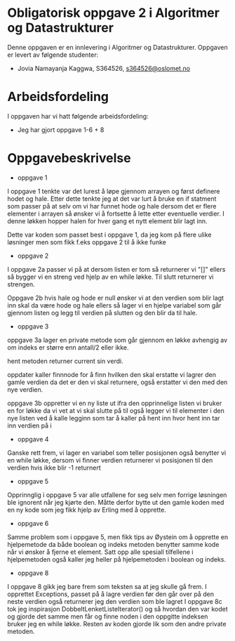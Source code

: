 # Obligatorisk oppgave 2 i Algoritmer og Datastrukturer

Denne oppgaven er en innlevering i Algoritmer og Datastrukturer. 
Oppgaven er levert av følgende studenter:
* Jovia Namayanja Kaggwa, S364526, s364526@oslomet.no


# Arbeidsfordeling

I oppgaven har vi hatt følgende arbeidsfordeling:
* Jeg har gjort oppgave 1-6 + 8

# Oppgavebeskrivelse

* oppgave 1

I oppgave 1 tenkte var det lurest å løpe gjennom arrayen og først definere hodet og hale. Etter
dette tenkte jeg at det var lurt å bruke en if statment som passer på at selv om vi har funnet hode og hale
dersom det er flere elementer i arrayen så ønsker vi å fortsette å lette etter eventuelle verdier.
I denne løkken hopper halen for hver gang et nytt element blir lagt inn. 

Dette var koden som passet best i oppgave 1, da jeg kom på flere ulike løsninger
men som fikk f.eks oppgave 2 til å ikke funke

* oppgave 2

I oppgave 2a passer vi på at dersom listen er tom så returnerer vi "[]"
ellers så bygger vi en streng ved hjelp av en while løkke. Til slutt returnerer vi strengen.

Oppgave 2b hvis hale og hode er null ønsker vi at den verdien som blir lagt inn skal da være hode og hale ellers
så lager vi en hjelpe variabel som går gjennom listen og legg til verdien på slutten og den blir da til hale.

* oppgave 3

oppgave 3a
lager en private metode som går gjennom en løkke avhengig av om indeks er større enn antall/2 eller ikke.

hent metoden returner current sin verdi.

oppdater kaller finnnode for å finn hvilken den skal erstatte
vi lagrer den gamle verdien da det er den vi skal returnere, også erstatter vi den med den nye verdien.

oppgave 3b oppretter vi en ny liste ut ifra den opprinnelige listen vi bruker en for løkke da vi vet at vi skal slutte på til
også legger vi til elementer i den nye listen ved å kalle legginn som tar å kaller på hent inn hvor hent inn tar inn verdien på i

* oppgave 4

Ganske rett frem, vi lager en variabel som teller posisjonen også benytter vi en while løkke, dersom vi finner verdien returnerer vi posisjonen til den verdien hvis ikke 
blir -1 returnert

* oppgave 5

Opprinnglig i oppgave 5 var alle utfallene for seg selv men forrige løsningen ble ignorent når jeg kjørte den. Måtte derfor
bytte ut den gamle koden med en ny kode som jeg fikk hjelp av Erling med å opprette.

* oppgave 6

Samme problem som i oppgave 5, men fikk tips av Øystein om å opprette en hjelpemetode da både boolean og indeks metoden benytter samme kode når vi ønsker å fjerne et element.
Satt opp alle spesiall tilfellene i hjelpemetoden også kaller jeg heller på hjelpemetoden i boolean og indeks.

* oppgave 8

I oppgave 8 gikk jeg bare frem som teksten sa at jeg skulle gå frem. I opprettet Exceptions, passet på å lagre verdien før den går over på den neste verdien også returnerer jeg den verdien som ble lagret
I oppgave 8c tok jeg inspirasjon DobbeltLenketListeIterator() og så hvordan den var kodet og gjorde det samme men får og finne noden i den oppgitte indeksen bruker jeg en while løkke. Resten av koden gjorde lik som den andre private metoden.


